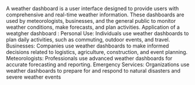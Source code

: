 A weather dashboard is a user interface designed to provide users with comprehensive and real-time weather information. These dashboards are used by meteorologists, businesses, and the general public to monitor weather conditions, make forecasts, and plan activities.
Application of a weatgher dashboard :
Personal Use: Individuals use weather dashboards to plan daily activities, such as commuting, outdoor events, and travel.
Businesses: Companies use weather dashboards to make informed decisions related to logistics, agriculture, construction, and event planning.
Meteorologists: Professionals use advanced weather dashboards for accurate forecasting and reporting.
Emergency Services: Organizations use weather dashboards to prepare for and respond to natural disasters and severe weather events
